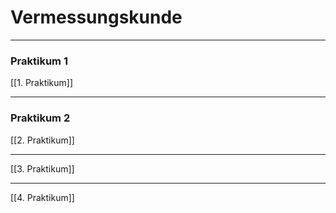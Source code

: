 # Vermessungskunde 

---

### Praktikum 1

[[1. Praktikum]]

---

### Praktikum 2

[[2. Praktikum]]

---

[[3. Praktikum]]

---

[[4. Praktikum]]